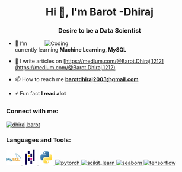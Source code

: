 <h1 align="center">Hi 👋, I'm Barot -Dhiraj</h1>
<h3 align="center"> Desire to be a Data Scientist </h3>
<img align='right' alt ='Coding' width='400' src ="https://cdn.hashnode.com/res/hashnode/image/upload/v1611217876157/6ZbI33hAF.gif?auto=format,compress&gif-q=60&format=webm">


- 🌱 I’m currently learning **Machine Learning, MySQL**

- 📝 I write articles on [https://medium.com/@Barot.Dhiraj.1212](https://medium.com/@Barot.Dhiraj.1212)

- 📫 How to reach me **barotdhiraj2003@gmail.com**

- ⚡ Fun fact **I read alot**

<h3 align="left">Connect with me:</h3>
<p align="left">
<a href="https://linkedin.com/in/dhiraj barot" target="blank"><img align="center" src="https://raw.githubusercontent.com/rahuldkjain/github-profile-readme-generator/master/src/images/icons/Social/linked-in-alt.svg" alt="dhiraj barot" height="30" width="40" /></a>
</p>

<h3 align="left">Languages and Tools:</h3>
<p align="left"> <a href="https://www.mysql.com/" target="_blank" rel="noreferrer"> <img src="https://raw.githubusercontent.com/devicons/devicon/master/icons/mysql/mysql-original-wordmark.svg" alt="mysql" width="40" height="40"/> </a> <a href="https://pandas.pydata.org/" target="_blank" rel="noreferrer"> <img src="https://raw.githubusercontent.com/devicons/devicon/2ae2a900d2f041da66e950e4d48052658d850630/icons/pandas/pandas-original.svg" alt="pandas" width="40" height="40"/> </a> <a href="https://www.python.org" target="_blank" rel="noreferrer"> <img src="https://raw.githubusercontent.com/devicons/devicon/master/icons/python/python-original.svg" alt="python" width="40" height="40"/> </a> <a href="https://pytorch.org/" target="_blank" rel="noreferrer"> <img src="https://www.vectorlogo.zone/logos/pytorch/pytorch-icon.svg" alt="pytorch" width="40" height="40"/> </a> <a href="https://scikit-learn.org/" target="_blank" rel="noreferrer"> <img src="https://upload.wikimedia.org/wikipedia/commons/0/05/Scikit_learn_logo_small.svg" alt="scikit_learn" width="40" height="40"/> </a> <a href="https://seaborn.pydata.org/" target="_blank" rel="noreferrer"> <img src="https://seaborn.pydata.org/_images/logo-mark-lightbg.svg" alt="seaborn" width="40" height="40"/> </a> <a href="https://www.tensorflow.org" target="_blank" rel="noreferrer"> <img src="https://www.vectorlogo.zone/logos/tensorflow/tensorflow-icon.svg" alt="tensorflow" width="40" height="40"/> </a> </p>
